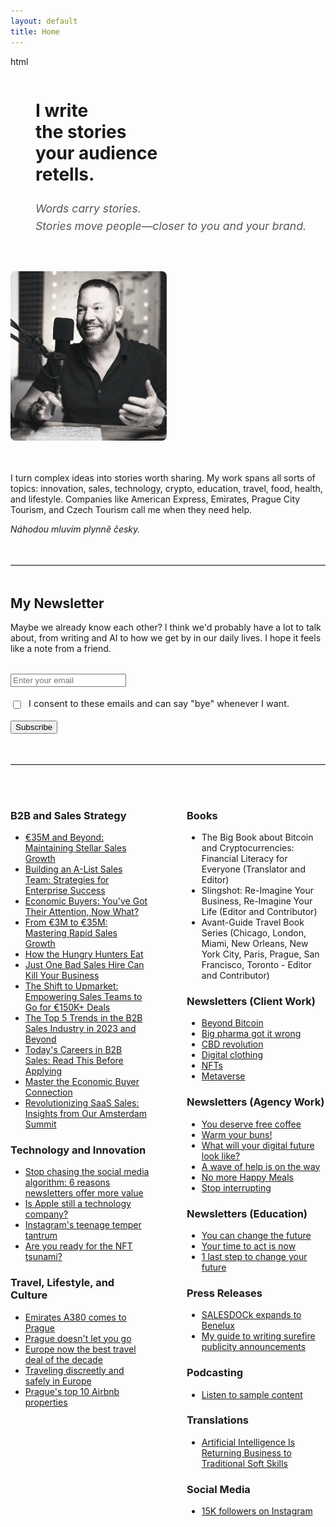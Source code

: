 ```yaml
---
layout: default
title: Home
---
```


html<div style="display: flex; align-items: flex-start; gap: 40px; margin-bottom: 3rem; flex-wrap: wrap;">
  <div style="flex: 1; min-width: 300px;">
    <h1 style="margin-bottom: 0;">I write<br/>the stories<br/>your audience<br/>retells.</h1>
    <p style="font-size: 1.1rem; line-height: 1.6; margin-top: 1.5rem; color: #555; font-style: italic;">
      Words carry stories.<br/>
      Stories move people—closer to you and your brand.
    </p>
  </div>
  <div style="flex: 0 0 250px;">
    <img src="/assets/css/images/Westley-Overcash.jpg" alt="Westley Overcash" style="max-width: 250px; width: 100%; border-radius: 8px;">
  </div>
</div>

I turn complex ideas into stories worth sharing. My work spans all sorts of topics: innovation, sales, technology, crypto, education, travel, food, health, and lifestyle. Companies like American Express, Emirates, Prague City Tourism, and Czech Tourism call me when they need help.

*Náhodou mluvím plynně česky.*

<hr style="border: none; border-top: 1px solid #e0e0e0; margin: 3rem 0;">

## My Newsletter

Maybe we already know each other? I think we'd probably have a lot to talk about, from writing and AI to how we get by in our daily lives. I hope it feels like a note from a friend.  

<form action="https://buttondown.email/api/emails/embed-subscribe/YOURUSERNAME" method="post" target="popupwindow" style="margin: 2rem 0;">
  <input type="email" name="email" placeholder="Enter your email" required style="display: block; margin-bottom: 1rem;">
  
  <label style="display: block; margin-bottom: 1rem; font-size: 0.9rem; line-height: 1.5;">
    <input type="checkbox" name="gdpr" required style="width: auto; margin-right: 8px; vertical-align: middle;">
    I consent to these emails and can say "bye" whenever I want.
  </label>
  
  <input type="submit" value="Subscribe">
</form>

<hr style="border: none; border-top: 1px solid #e0e0e0; margin: 3rem 0;">

<div style="display: grid; grid-template-columns: 1fr 1fr; gap: 60px; margin-top: 3rem;">

<div>

<h3>B2B and Sales Strategy</h3>
<ul>
<li><a href="https://drive.google.com/file/d/18PKTIIWaPK8QsfZXt_Gr_AQt0TJ7VPsF/view?usp=sharing" target="_blank">€35M and Beyond: Maintaining Stellar Sales Growth</a></li>
<li><a href="https://drive.google.com/file/d/14r6u8EB_2qqgD1HyT8nqIZiCVhgx6vEX/view?usp=sharing" target="_blank">Building an A-List Sales Team: Strategies for Enterprise Success</a></li>
<li><a href="https://drive.google.com/file/d/1lpJ2y_TgkNoolDvnm47qLMZA_flFx3EM/view?usp=sharing" target="_blank">Economic Buyers: You've Got Their Attention, Now What?</a></li>
<li><a href="https://drive.google.com/file/d/1DOCko4feLFB17CHDxu3IcP4E9dEdRZHE/view?usp=sharing" target="_blank">From €3M to €35M: Mastering Rapid Sales Growth</a></li>
<li><a href="https://drive.google.com/file/d/1cUZmnPtmwgphKcDACKZzqotSgC8y35D9/view?usp=sharing" target="_blank">How the Hungry Hunters Eat</a></li>
<li><a href="https://drive.google.com/file/d/1eLixvwIzUBjaYgdnU8cseGhYMzCMlUmR/view?usp=sharing" target="_blank">Just One Bad Sales Hire Can Kill Your Business</a></li>
<li><a href="https://drive.google.com/file/d/1TouePOPGIjoUEq6FsZ_WIxx6ZWgg7mln/view?usp=sharing" target="_blank">The Shift to Upmarket: Empowering Sales Teams to Go for €150K+ Deals</a></li>
<li><a href="https://drive.google.com/file/d/1-oP4FYCu-4DVW5cHC6ws-GEOIWA1OSq6/view?usp=sharing" target="_blank">The Top 5 Trends in the B2B Sales Industry in 2023 and Beyond</a></li>
<li><a href="https://drive.google.com/file/d/1zZZXW73rerKa0-Jw-cz16OCTpvJytEBr/view?usp=sharing" target="_blank">Today's Careers in B2B Sales: Read This Before Applying</a></li>
<li><a href="https://drive.google.com/file/d/1CA6V5cchKsU1e5t3Tp41_TBXV3OVhGFc/view?usp=sharing" target="_blank">Master the Economic Buyer Connection</a></li>
<li><a href="https://drive.google.com/file/d/1laQYFQDjz_pS0tAZJcPnox3fwt-MvU_Z/view?usp=sharing" target="_blank">Revolutionizing SaaS Sales: Insights from Our Amsterdam Summit</a></li>
</ul>

<h3>Technology and Innovation</h3>
<ul>
<li><a href="/blog/stop-chasing-the-social-media-algorithm-6-reasons-newsletters-offer-more-value" target="_blank">Stop chasing the social media algorithm: 6 reasons newsletters offer more value</a></li>
<li><a href="/blog/is-apple-still-a-technology-company">Is Apple still a technology company?</a></li>
<li><a href="/blog/instagrams-teenage-temper-tantrum" target="_blank">Instagram's teenage temper tantrum</a></li>
<li><a href="https://www.wessence.com/blog/are-you-ready-for-the-nft-tsunami" target="_blank">Are you ready for the NFT tsunami?</a></li>
</ul>

<h3>Travel, Lifestyle, and Culture</h3>
<ul> 
<li><a href="/blog/emirates-a380-comes-to-prague">Emirates A380 comes to Prague</a></li>
<li><a href="/blog/prague-doesnt-let-you-go">Prague doesn't let you go</a></li>
<li><a href="/blog/europe-now-the-best-travel-deal-of-the-decade">Europe now the best travel deal of the decade</a></li>
<li><a href="/blog/traveling-discreetly-and-safely-in-europe">Traveling discreetly and safely in Europe</a></li>
<li><a href="/blog/prague-top-10-airbnb-properties">Prague's top 10 Airbnb properties</a></li>
</ul>

</div>

<div>

<h3>Books</h3>
<ul>
<li>The Big Book about Bitcoin and Cryptocurrencies: Financial Literacy for Everyone (Translator and Editor)</li>
<li>Slingshot: Re-Imagine Your Business, Re-Imagine Your Life (Editor and Contributor)</li>
<li>Avant-Guide Travel Book Series (Chicago, London, Miami, New Orleans, New York City, Paris, Prague, San Francisco, Toronto - Editor and Contributor)</li>
</ul>

<h3>Newsletters (Client Work)</h3>
<ul>
<li><a href="https://drive.google.com/file/d/1Knab998R3lIDvNAc3EwjzWxJ8x1zMPfJ/view?usp=sharing" target="_blank">Beyond Bitcoin</a></li>
<li><a href="https://drive.google.com/file/d/1fMCkyMvANiQYEPY46Y4zUWrzqTY155DP/view?usp=share_link" target="_blank">Big pharma got it wrong</a></li>
<li><a href="https://drive.google.com/file/d/11dXc_P-5ZOtWM_vAHGKIHrGrzrzNWD4X/view?usp=sharing" target="_blank">CBD revolution</a></li>
<li><a href="https://drive.google.com/file/d/1Hh7sTxj0vnuEiuok0yicct7udoe7Jftd/view?usp=sharing" target="_blank">Digital clothing</a></li>
<li><a href="https://drive.google.com/file/d/1rbUdT-EQDULtcyRcFkBGLGAve2SPYVqX/view?usp=sharing" target="_blank">NFTs</a></li>
<li><a href="https://drive.google.com/file/d/1fEmhH7zb3KYRlRdOWsSjuhgEXuqLt8qD/view?usp=sharing" target="_blank">Metaverse</a></li>
</ul>

<h3>Newsletters (Agency Work)</h3>
<ul>
<li><a href="https://drive.google.com/file/d/1FL2HwegikLnZO0k_Oz54EbhvkWhPxpdu/view?usp=sharing" target="_blank">You deserve free coffee</a></li>
<li><a href="https://drive.google.com/file/d/1bYMDZ-aB5-SCzfxLxvjci2YHrsejipmY/view?usp=sharing" target="_blank">Warm your buns!</a></li>
<li><a href="https://drive.google.com/file/d/10kPrselyGvk9-4eSWx1EPk4z67gs_O40/view?usp=sharing" target="_blank">What will your digital future look like?</a></li>
<li><a href="https://drive.google.com/file/d/1IzrsfVLYjNhr3PzxOVxC2Vqp0qAOvprs/view?usp=sharing" target="_blank">A wave of help is on the way</a></li>
<li><a href="https://drive.google.com/file/d/1ALvVlaKHFnMSGHF-L7BAi654ye60iO6t/view?usp=sharing" target="_blank">No more Happy Meals</a></li>
<li><a href="https://drive.google.com/file/d/1yPQqDH-upSxqr6QobgBy4rbpHV5kG55D/view?usp=sharing" target="_blank">Stop interrupting</a></li>
</ul>

<h3>Newsletters (Education)</h3>
<ul>
<li><a href="https://drive.google.com/file/d/1eZf_gnved8CkKzwERby5Q3H5QlkhMX0y/view?usp=sharing" target="_blank">You can change the future</a></li>
<li><a href="https://drive.google.com/file/d/1BzA3QGhSyhvTFxO-wANtyjOhrgRpBup7/view?usp=sharing" target="_blank">Your time to act is now</a></li>
<li><a href="https://drive.google.com/file/d/13iG2_sGVY4LMsXpeynslS-Ko1wJ3ZyzM/view?usp=sharing" target="_blank">1 last step to change your future</a></li>
</ul>

<h3>Press Releases</h3>
<ul>
<li><a href="https://drive.google.com/file/d/1pwISRCPCL2GyfnK7VjUuL4kjfGkIpmjQ/view?usp=sharing" target="_blank">SALESDOCk expands to Benelux</a></li>
<li><a href="/s/Guide-to-writing-surefire-publicity-announcements.pdf" target="_blank">My guide to writing surefire publicity announcements</a></li>
</ul>

<h3>Podcasting</h3>
<ul>
<li><a href="https://drive.google.com/file/d/1l877T9pqRdJqUUhVgxbMXZMBkcsb10Be/view?usp=share_link" target="_blank">Listen to sample content</a></li>
</ul>

<h3>Translations</h3>
<ul>
<li><a href="https://drive.google.com/file/d/1L2Cf2OKvOyv5vbA1prcvax72u73qwSNs/view?usp=share_link" target="_blank">Artificial Intelligence Is Returning Business to Traditional Soft Skills</a></li>
</ul>

<h3>Social Media</h3>
<ul>
<li><a href="http://instagram.com/wessencecom/">15K followers on Instagram</a></li>
</ul>

</div>

</div>
